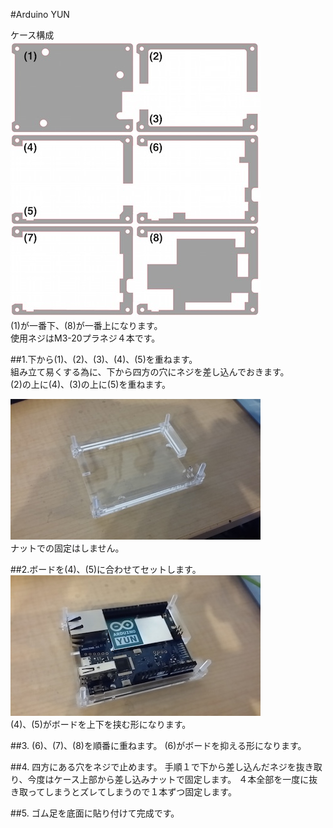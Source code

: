 #Arduino YUN

ケース構成<br>
![](/img/1100_case/manual/arduino_yun00.jpg)
<br>
(1)が一番下、(8)が一番上になります。<br>
使用ネジはM3-20プラネジ４本です。<br>

##1.下から(1)、(2)、(3)、(4)、(5)を重ねます。<br>
組み立て易くする為に、下から四方の穴にネジを差し込んでおきます。<br>
(2)の上に(4)、(3)の上に(5)を重ねます。

![](/img/1100_case/manual/arduino_yun_01.jpg)<br>
ナットでの固定はしません。

##2.ボードを(4)、(5)に合わせてセットします。
![](/img/1100_case/manual/arduino_yun_02.jpg)<br>
(4)、(5)がボードを上下を挟む形になります。

##3.  (6)、(7)、(8)を順番に重ねます。
(6)がボードを抑える形になります。

##4.  四方にある穴をネジで止めます。
手順１で下から差し込んだネジを抜き取り、今度はケース上部から差し込みナットで固定します。
４本全部を一度に抜き取ってしまうとズレてしまうので１本ずつ固定します。

##5.  ゴム足を底面に貼り付けて完成です。